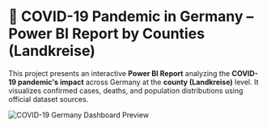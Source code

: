 # 🦠 COVID-19 Pandemic in Germany – Power BI Report by Counties (Landkreise)

This project presents an interactive **Power BI Report** analyzing the **COVID-19 pandemic's impact** across Germany at the **county (Landkreise)** level. It visualizes confirmed cases, deaths, and population distributions using official dataset sources.

![COVID-19 Germany Dashboard Preview](assets/report.png)
